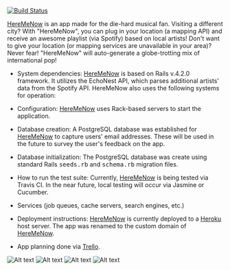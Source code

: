 [![Build Status](https://travis-ci.org/brainyandbrown/heremenow_app.svg?branch=master)](https://travis-ci.org/brainyandbrown/heremenow_app)

<a href='http://heremenow.herokuapp.com'>HereMeNow</a> is an app made for the die-hard musical fan. Visiting a different city? With "HereMeNow", you can plug in your location (a mapping API) and receive an awesome playlist (via Spotify) based on local artists! Don't want to give your location (or mapping services are unavailable in your area)? Never fear! "HereMeNow" will auto-generate a globe-trotting mix of international pop!

* System dependencies: <a href='http://heremenow.herokuapp.com'>HereMeNow</a> is based on Rails v.4.2.0 framework. It utilizes the EchoNest API, which parses additional artists' data from the Spotify API. HereMeNow also uses the following systems for operation:
  <!--*   -->

* Configuration: <a href='http://heremenow.herokuapp.com'>HereMeNow</a> uses Rack-based servers to start the application.

* Database creation: A PostgreSQL database was established for <a href='http://heremenow.herokuapp.com'>HereMeNow</a> to capture users' email addresses. These will be used in the future to survey the user's feedback on the app.

* Database initialization: The PostgreSQL database was create using standard Rails <tt>seeds.rb</tt> and <tt>schema.rb</tt> migration files.

* How to run the test suite: Currently, <a href='http://heremenow.herokuapp.com'>HereMeNow</a> is being tested via Travis CI. In the near future, local testing will occur via Jasmine or Cucumber.

* Services (job queues, cache servers, search engines, etc.)

* Deployment instructions: <a href='http://heremenow.herokuapp.com'>HereMeNow</a> is currently deployed to a <a href='http://www.heroku.com'>Heroku</a> host server. The app was renamed to the custom domain of <a href='http://heremenow.herokuapp.com'>HereMeNow</a>.

* App planning done via <a href='https://trello.com/b/wUZqeg7T/heremenow-app'>Trello</a>.

![Alt text](/../screenshots/screenshots/hmn.png?raw=true "HereMeNow Home Page")
![Alt text](/../screenshots/screenshots/hmn_search.png?raw=true "HereMeNow Search Page")
![Alt text](/../screenshots/screenshots/hmn_results.png?raw=true "HereMeNow Results Page")
![Alt text](/../screenshots/screenshots/hmn_spotify.png?raw=true "HereMeNow Spotify Track Selection")
